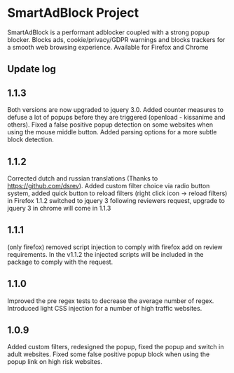 # SmartAdBlock Project

SmartAdBlock is a performant adblocker coupled with a strong popup blocker.
Blocks ads, cookie/privacy/GDPR warnings and blocks trackers for a smooth web browsing experience.
Available for Firefox and Chrome

## Update log

## 1.1.3
Both versions are now upgraded to jquery 3.0. Added counter measures to defuse a lot of popups before they are triggered (openload - kissanime and others). Fixed a false positive popup detection on some websites when using the mouse middle button. Added parsing options for a more subtle block detection.

## 1.1.2
Corrected dutch and russian translations (Thanks to https://github.com/dsrev).
Added custom filter choice via radio button system, added quick button to reload filters (right click icon -> reload filters)
in Firefox 1.1.2 switched to jquery 3 following reviewers request, upgrade to jquery 3 in chrome will come in 1.1.3

## 1.1.1
(only firefox) removed script injection to comply with firefox add on review requirements. In the v1.1.2 the injected scripts will be included in the package to comply with the request.

## 1.1.0
Improved the pre regex tests to decrease the average number of regex. Introduced light CSS injection for a number of high traffic websites.

## 1.0.9
Added custom filters, redesigned the popup, fixed the popup and switch in adult websites. Fixed some false positive popup block when using the popup link on high risk websites.
